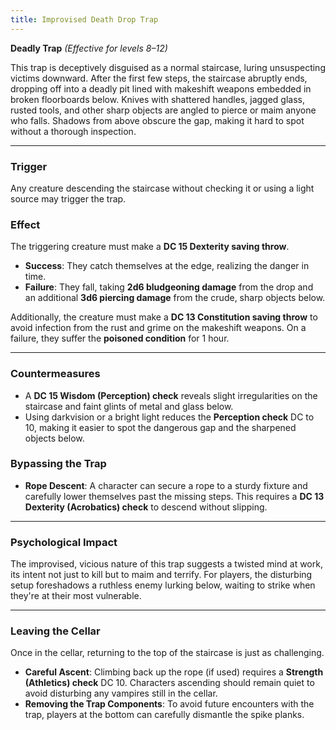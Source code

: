 ```yaml
---
title: Improvised Death Drop Trap
---
```


**Deadly Trap** *(Effective for levels 8–12)*

This trap is deceptively disguised as a normal staircase, luring unsuspecting victims downward. After the first few steps, the staircase abruptly ends, dropping off into a deadly pit lined with makeshift weapons embedded in broken floorboards below. Knives with shattered handles, jagged glass, rusted tools, and other sharp objects are angled to pierce or maim anyone who falls. Shadows from above obscure the gap, making it hard to spot without a thorough inspection.

---

### Trigger

Any creature descending the staircase without checking it or using a light source may trigger the trap.

### Effect

The triggering creature must make a **DC 15 Dexterity saving throw**. 

- **Success**: They catch themselves at the edge, realizing the danger in time.
- **Failure**: They fall, taking **2d6 bludgeoning damage** from the drop and an additional **3d6 piercing damage** from the crude, sharp objects below. 

Additionally, the creature must make a **DC 13 Constitution saving throw** to avoid infection from the rust and grime on the makeshift weapons. On a failure, they suffer the **poisoned condition** for 1 hour.

---

### Countermeasures

- A **DC 15 Wisdom (Perception) check** reveals slight irregularities on the staircase and faint glints of metal and glass below.
- Using darkvision or a bright light reduces the **Perception check** DC to 10, making it easier to spot the dangerous gap and the sharpened objects below.

### Bypassing the Trap

- **Rope Descent**: A character can secure a rope to a sturdy fixture and carefully lower themselves past the missing steps. This requires a **DC 13 Dexterity (Acrobatics) check** to descend without slipping.

---

### Psychological Impact

The improvised, vicious nature of this trap suggests a twisted mind at work, its intent not just to kill but to maim and terrify. For players, the disturbing setup foreshadows a ruthless enemy lurking below, waiting to strike when they're at their most vulnerable.

---

### Leaving the Cellar

Once in the cellar, returning to the top of the staircase is just as challenging.

- **Careful Ascent**: Climbing back up the rope (if used) requires a **Strength (Athletics) check** DC 10. Characters ascending should remain quiet to avoid disturbing any vampires still in the cellar.
- **Removing the Trap Components**: To avoid future encounters with the trap, players at the bottom can carefully dismantle the spike planks.

